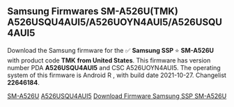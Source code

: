 <h2>Samsung Firmwares SM-A526U(TMK) A526USQU4AUI5/A526UOYN4AUI5/A526USQU4AUI5</h2>
Download the Samsung firmware for the ✅ <strong>Samsung SSP </strong> ⭐ <strong>SM-A526U</strong> with product code <strong>TMK</strong> <strong> from United States</strong>. This firmware has version number PDA <strong>A526USQU4AUI5</strong> and CSC A526UOYN4AUI5. The operating system of this firmware is Android R , with build date 2021-10-27. Changelist <strong>22646184</strong>.


[SM-A526U](https://samfirm.shop/samsung/model/SM-A526U)
[A526USQU4AUI5](https://samfirm.shop/samsung/pda/A526USQU4AUI5)
[Download Firmware Samsung SSP SM-A526U](https://samfirm.shop/samsung/firmware/468506)
